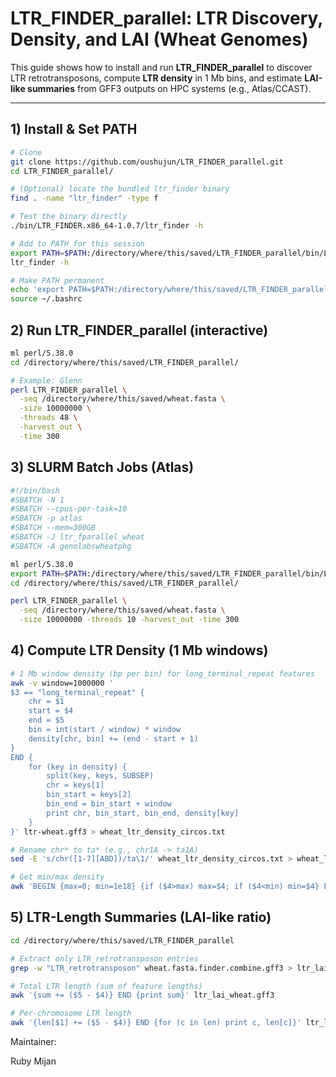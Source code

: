 # LTR_FINDER_parallel: LTR Discovery, Density, and LAI (Wheat Genomes)

This guide shows how to install and run **LTR_FINDER_parallel** to discover LTR retrotransposons, compute **LTR density** in 1 Mb bins, and estimate **LAI-like summaries** from GFF3 outputs on HPC systems (e.g., Atlas/CCAST).

---

## 1) Install & Set PATH
```bash
# Clone
git clone https://github.com/oushujun/LTR_FINDER_parallel.git
cd LTR_FINDER_parallel/

# (Optional) locate the bundled ltr_finder binary
find . -name "ltr_finder" -type f

# Test the binary directly
./bin/LTR_FINDER.x86_64-1.0.7/ltr_finder -h

# Add to PATH for this session
export PATH=$PATH:/directory/where/this/saved/LTR_FINDER_parallel/bin/LTR_FINDER.x86_64-1.0.7
ltr_finder -h

# Make PATH permanent
echo 'export PATH=$PATH:/directory/where/this/saved/LTR_FINDER_parallel/bin/LTR_FINDER.x86_64-1.0.7' >> ~/.bashrc
source ~/.bashrc
```

## 2) Run LTR_FINDER_parallel (interactive)
```bash
ml perl/5.38.0
cd /directory/where/this/saved/LTR_FINDER_parallel/

# Example: Glenn
perl LTR_FINDER_parallel \
  -seq /directory/where/this/saved/wheat.fasta \
  -size 10000000 \
  -threads 48 \
  -harvest_out \
  -time 300
```

## 3) SLURM Batch Jobs (Atlas)
```bash
#!/bin/bash
#SBATCH -N 1
#SBATCH --cpus-per-task=10
#SBATCH -p atlas
#SBATCH --mem=300GB
#SBATCH -J ltr_fparallel_wheat
#SBATCH -A genolabswheatphg

ml perl/5.38.0
export PATH=$PATH:/directory/where/this/saved/LTR_FINDER_parallel/bin/LTR_FINDER.x86_64-1.0.7
cd /directory/where/this/saved/LTR_FINDER_parallel/

perl LTR_FINDER_parallel \
  -seq /directory/where/this/saved/wheat.fasta \
  -size 10000000 -threads 10 -harvest_out -time 300
```

## 4) Compute LTR Density (1 Mb windows)
```bash
# 1 Mb window density (bp per bin) for long_terminal_repeat features
awk -v window=1000000 '
$3 == "long_terminal_repeat" {
    chr = $1
    start = $4
    end = $5
    bin = int(start / window) * window
    density[chr, bin] += (end - start + 1)
}
END {
    for (key in density) {
        split(key, keys, SUBSEP)
        chr = keys[1]
        bin_start = keys[2]
        bin_end = bin_start + window
        print chr, bin_start, bin_end, density[key]
    }
}' ltr-wheat.gff3 > wheat_ltr_density_circos.txt

# Rename chr* to ta* (e.g., chr1A -> ta1A)
sed -E 's/chr([1-7][ABD])/ta\1/' wheat_ltr_density_circos.txt > wheat_ltr_density_circos_renamed.txt

# Get min/max density
awk 'BEGIN {max=0; min=1e18} {if ($4>max) max=$4; if ($4<min) min=$4} END {print "Max Density:", max; print "Min Density:", min}' wheat_ltr_density_circos_renamed.txt
```

## 5) LTR-Length Summaries (LAI-like ratio)
```bash
cd /directory/where/this/saved/LTR_FINDER_parallel

# Extract only LTR_retrotransposon entries
grep -w "LTR_retrotransposon" wheat.fasta.finder.combine.gff3 > ltr_lai_wheat.gff3

# Total LTR length (sum of feature lengths)
awk '{sum += ($5 - $4)} END {print sum}' ltr_lai_wheat.gff3

# Per-chromosome LTR length
awk '{len[$1] += ($5 - $4)} END {for (c in len) print c, len[c]}' ltr_lai_wheat.gff3 | sort -k1,1V
```

Maintainer:

Ruby Mijan
